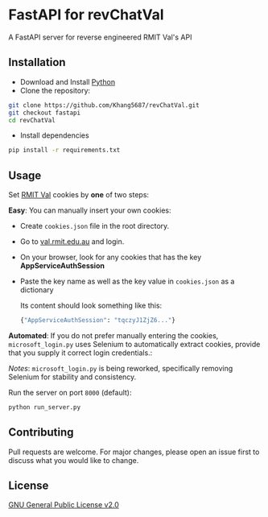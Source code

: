 
# FastAPI for revChatVal

A FastAPI server for reverse engineered RMIT Val's API

## Installation
- Download and Install [Python](https://python.org)
- Clone the repository:
```bash
git clone https://github.com/Khang5687/revChatVal.git
git checkout fastapi
cd revChatVal
```
- Install dependencies
```bash
pip install -r requirements.txt
```

## Usage

Set [RMIT Val](https://val.rmit.edu.au) cookies by **one** of two steps:

**Easy**: You can manually insert your own cookies:
  
 - Create `cookies.json` file in the root directory. 
 - Go to [val.rmit.edu.au](https://val.rmit.edu.au) and login.
 - On your browser, look for any cookies that has the key **AppServiceAuthSession**
 - Paste the key name as well as the key value in `cookies.json` as a dictionary 
        
    Its content should look something like this:
    ```python
    {"AppServiceAuthSession": "tqczyJ1ZjZ6..."}
    ```

  **Automated**: If you do not prefer manually entering the cookies, `microsoft_login.py` uses Selenium to automatically extract cookies, provide that you supply it correct login credentials.:
    
*Notes*: `microsoft_login.py` is being reworked, specifically removing Selenium for stability and consistency. 


Run the server on port `8000` (default):
```bash
python run_server.py
```

## Contributing
Pull requests are welcome. For major changes, please open an issue first to discuss what you would like to change.

## License
[GNU General Public License v2.0](https://github.com/Khang5687/revChatVal/blob/fastapi/LICENSE)